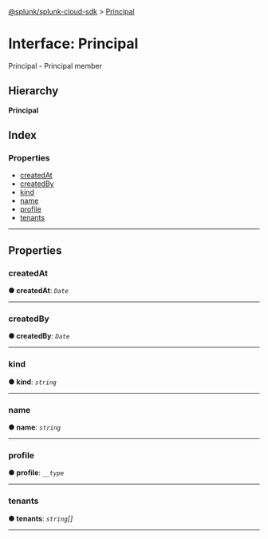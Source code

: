 [@splunk/splunk-cloud-sdk](../README.md) > [Principal](../interfaces/principal.md)

# Interface: Principal

Principal - Principal member

## Hierarchy

**Principal**

## Index

### Properties

* [createdAt](principal.md#createdat)
* [createdBy](principal.md#createdby)
* [kind](principal.md#kind)
* [name](principal.md#name)
* [profile](principal.md#profile)
* [tenants](principal.md#tenants)

---

## Properties

<a id="createdat"></a>

###  createdAt

**● createdAt**: *`Date`*

___
<a id="createdby"></a>

###  createdBy

**● createdBy**: *`Date`*

___
<a id="kind"></a>

###  kind

**● kind**: *`string`*

___
<a id="name"></a>

###  name

**● name**: *`string`*

___
<a id="profile"></a>

###  profile

**● profile**: *`__type`*

___
<a id="tenants"></a>

###  tenants

**● tenants**: *`string`[]*

___


